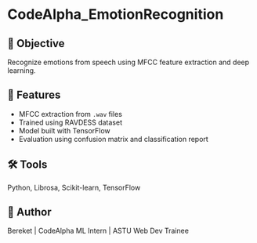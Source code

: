 # CodeAlpha_EmotionRecognition

## 🎯 Objective
Recognize emotions from speech using MFCC feature extraction and deep learning.

## 🧪 Features
- MFCC extraction from `.wav` files
- Trained using RAVDESS dataset
- Model built with TensorFlow
- Evaluation using confusion matrix and classification report

## 🛠 Tools
Python, Librosa, Scikit-learn, TensorFlow

## 🔗 Author
Bereket | CodeAlpha ML Intern | ASTU Web Dev Trainee
